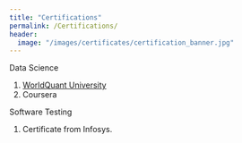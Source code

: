 ```yaml
---
title: "Certifications"
permalink: /Certifications/
header:
  image: "/images/certificates/certification_banner.jpg"
---
```


Data Science
  1. [WorldQuant University](/wqu_certificate/)
  2. Coursera

Software Testing
  1. Certificate from Infosys.

